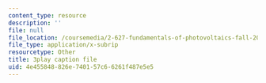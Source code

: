 ```yaml
---
content_type: resource
description: ''
file: null
file_location: /coursemedia/2-627-fundamentals-of-photovoltaics-fall-2013/4e455848826e740157c66261f487e5e5_KUjWMEBSS8Q.srt
file_type: application/x-subrip
resourcetype: Other
title: 3play caption file
uid: 4e455848-826e-7401-57c6-6261f487e5e5
---
```

